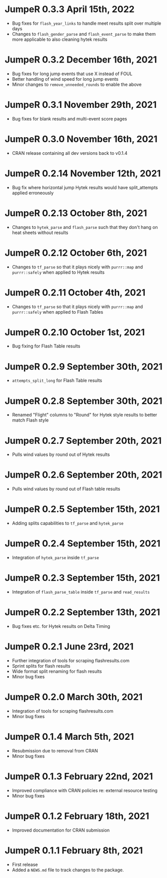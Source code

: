 # JumpeR 0.3.3 April 15th, 2022

* Bug fixes for `flash_year_links` to handle meet results split over multiple
days
* Changes to `flash_gender_parse` and `flash_event_parse` to make them more 
applicable to also cleaning hytek results

# JumpeR 0.3.2 December 16th, 2021

* Bug fixes for long jump events that use X instead of FOUL
* Better handling of wind speed for long jump events
* Minor changes to `remove_unneeded_rounds` to enable the above

# JumpeR 0.3.1 November 29th, 2021

* Bug fixes for blank results and multi-event score pages

# JumpeR 0.3.0 November 16th, 2021

* CRAN release containing all dev versions back to v0.1.4

# JumpeR 0.2.14 November 12th, 2021

* Bug fix where horizontal jump Hytek results would have split_attempts applied
erroneously

# JumpeR 0.2.13 October 8th, 2021

* Changes to `hytek_parse` and `flash_parse` such that they don't hang on heat
sheets without results

# JumpeR 0.2.12 October 6th, 2021

* Changes to `tf_parse` so that it plays nicely with `purrr::map` and
`purrr::safely` when applied to Hytek results

# JumpeR 0.2.11 October 4th, 2021

* Changes to `tf_parse` so that it plays nicely with `purrr::map` and
`purrr::safely` when applied to Flash Tables

# JumpeR 0.2.10 October 1st, 2021

* Bug fixing for Flash Table results

# JumpeR 0.2.9 September 30th, 2021

* `attempts_split_long` for Flash Table results

# JumpeR 0.2.8 September 30th, 2021

* Renamed "Flight" columns to "Round" for Hytek style results to better match
Flash style

# JumpeR 0.2.7 September 20th, 2021

* Pulls wind values by round out of Hytek results

# JumpeR 0.2.6 September 20th, 2021

* Pulls wind values by round out of Flash table results

# JumpeR 0.2.5 September 15th, 2021

* Adding splits capabilities to `tf_parse` and `hytek_parse`

# JumpeR 0.2.4 September 15th, 2021

* Integration of `hytek_parse` inside `tf_parse`

# JumpeR 0.2.3 September 15th, 2021

* Integration of `flash_parse_table` inside `tf_parse` and `read_results`

# JumpeR 0.2.2 September 13th, 2021

* Bug fixes etc. for Hytek results on Delta Timing

# JumpeR 0.2.1 June 23rd, 2021

* Further integration of tools for scraping flashresults.com
* Sprint splits for flash results
* Wide format split renaming for flash results
* Minor bug fixes

# JumpeR 0.2.0 March 30th, 2021

* Integration of tools for scraping flashresults.com
* Minor bug fixes

# JumpeR 0.1.4 March 5th, 2021

* Resubmission due to removal from CRAN
* Minor bug fixes

# JumpeR 0.1.3 February 22nd, 2021

* Improved compliance with CRAN policies re: external resource testing
* Minor bug fixes

# JumpeR 0.1.2 February 18th, 2021

* Improved documentation for CRAN submission

# JumpeR 0.1.1 February 8th, 2021

* First release
* Added a `NEWS.md` file to track changes to the package.
